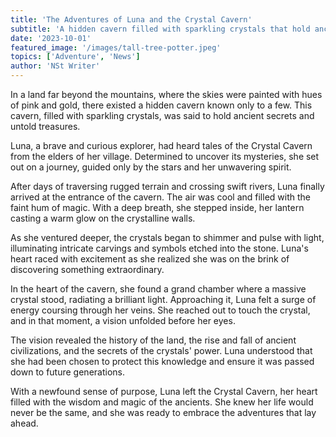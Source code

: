 ```yaml
---
title: 'The Adventures of Luna and the Crystal Cavern'
subtitle: 'A hidden cavern filled with sparkling crystals that hold ancient secrets.'
date: '2023-10-01'
featured_image: '/images/tall-tree-potter.jpeg'
topics: ['Adventure', 'News']
author: 'NSt Writer'
---
```


In a land far beyond the mountains, where the skies were painted with hues of pink and gold, there existed a hidden cavern known only to a few. This cavern, filled with sparkling crystals, was said to hold ancient secrets and untold treasures.

Luna, a brave and curious explorer, had heard tales of the Crystal Cavern from the elders of her village. Determined to uncover its mysteries, she set out on a journey, guided only by the stars and her unwavering spirit.

After days of traversing rugged terrain and crossing swift rivers, Luna finally arrived at the entrance of the cavern. The air was cool and filled with the faint hum of magic. With a deep breath, she stepped inside, her lantern casting a warm glow on the crystalline walls.

As she ventured deeper, the crystals began to shimmer and pulse with light, illuminating intricate carvings and symbols etched into the stone. Luna's heart raced with excitement as she realized she was on the brink of discovering something extraordinary.

In the heart of the cavern, she found a grand chamber where a massive crystal stood, radiating a brilliant light. Approaching it, Luna felt a surge of energy coursing through her veins. She reached out to touch the crystal, and in that moment, a vision unfolded before her eyes.

The vision revealed the history of the land, the rise and fall of ancient civilizations, and the secrets of the crystals' power. Luna understood that she had been chosen to protect this knowledge and ensure it was passed down to future generations.

With a newfound sense of purpose, Luna left the Crystal Cavern, her heart filled with the wisdom and magic of the ancients. She knew her life would never be the same, and she was ready to embrace the adventures that lay ahead.
